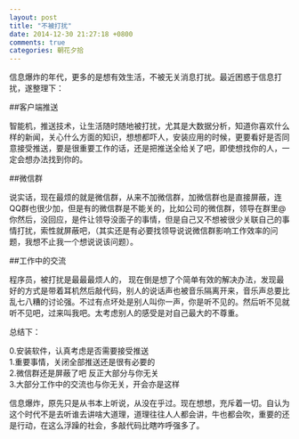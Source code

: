 ```yaml
---
layout: post
title: "不被打扰"
date: 2014-12-30 21:27:18 +0800
comments: true
categories: 朝花夕拾
---
```


信息爆炸的年代，更多的是想有效生活，不被无关消息打扰。最近困惑于信息打扰，遂整理下：

##客户端推送

智能机，推送技术，让生活随时随地被打扰，尤其是大数据分析，知道你喜欢什么样的新闻，关心什么方面的知识，想想都吓人，安装应用的时候，更要看好是否同意接受推送，要是很重要工作的话，还是把推送全给关了吧，即使想找你的人，一定会想办法找到你的。

##微信群

说实话，现在最烦的就是微信群，从来不加微信群，加微信群也是直接屏蔽，连QQ群也很少加，但是有的微信群是不能关的，比如公司的微信群，领导在群里@你然后，没回应，是件让领导没面子的事情，但是自己又不想被很少关联自己的事情打扰，索性就屏蔽吧，（其实还是有必要找领导说说微信群影响工作效率的问题，我想不止我一个想说说该问题）。

##工作中的交流

程序员，被打扰是最最最烦人的， 现在倒是想了个简单有效的解决办法，发现最好的方式是带着耳机然后敲代码，别人的说话声也被音乐隔离开来，音乐声总要比乱七八糟的讨论强。不过有点坏处是别人叫你一声，你是听不见的。然后听不见就听不见吧，过来叫我吧。太考虑别人的感受是对自己最大的不尊重。


总结下：

0.安装软件，认真考虑是否需要接受推送  
1.重要事情，关闭全部推送还是很有必要的  
2.微信群还是屏蔽了吧 反正大部分与你无关  
3.大部分工作中的交流也与你无关，开会亦是这样  

信息爆炸，原先只是从书本上听说，从没在乎过。现在想想，充斥着一切。自认为这个时代不是去听谁去讲啥大道理，道理往往人人都会讲，牛也都会吹，重要的还是行动，在这么浮躁的社会，多敲代码比瞎咋呼强多了。
